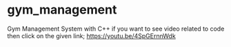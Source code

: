 # gym_management
 Gym Management System with C++
if you want to see video related to code then click on the given link;
https://youtu.be/4SpGErnnWdk 
